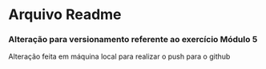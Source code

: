 # Arquivo Readme
### Alteração para versionamento referente ao exercício Módulo 5

Alteração feita em máquina local para realizar o push para o github